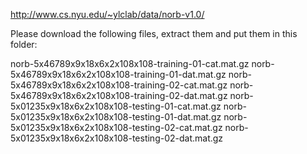 http://www.cs.nyu.edu/~ylclab/data/norb-v1.0/

Please download the following files, extract them and put them in this folder:

norb-5x46789x9x18x6x2x108x108-training-01-cat.mat.gz
norb-5x46789x9x18x6x2x108x108-training-01-dat.mat.gz
norb-5x46789x9x18x6x2x108x108-training-02-cat.mat.gz
norb-5x46789x9x18x6x2x108x108-training-02-dat.mat.gz
norb-5x01235x9x18x6x2x108x108-testing-01-cat.mat.gz
norb-5x01235x9x18x6x2x108x108-testing-01-dat.mat.gz
norb-5x01235x9x18x6x2x108x108-testing-02-cat.mat.gz
norb-5x01235x9x18x6x2x108x108-testing-02-dat.mat.gz






